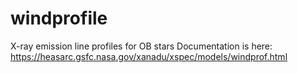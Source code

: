 # windprofile
X-ray emission line profiles for OB stars
Documentation is here:
https://heasarc.gsfc.nasa.gov/xanadu/xspec/models/windprof.html